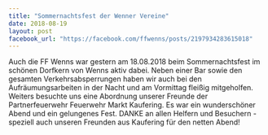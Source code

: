 ```yaml
---
title: "Sommernachtsfest der Wenner Vereine"
date: 2018-08-19
layout: post
facebook_url: "https://facebook.com/ffwenns/posts/2197934283615018"
---
```


Auch die FF Wenns war gestern am 18.08.2018 beim Sommernachtsfest im schönen Dorfkern von Wenns aktiv dabei. Neben einer Bar sowie den gesamten Verkehrsabsperrungen haben wir auch bei den Aufräumungsarbeiten in der Nacht und am Vormittag fleißig mitgeholfen. Weiters besuchte uns eine Abordnung unserer Freunde der Partnerfeuerwehr Feuerwehr Markt Kaufering. Es war ein wunderschöner Abend und ein gelungenes Fest. DANKE an allen Helfern und Besuchern - speziell auch unseren Freunden aus Kaufering für den netten Abend!